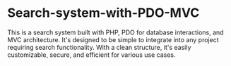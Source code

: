 # Search-system-with-PDO-MVC
This is a search system built with PHP, PDO for database interactions, and MVC architecture. It's designed to be simple to integrate into any project requiring search functionality. With a clean structure, it's easily customizable, secure, and efficient for various use cases.
